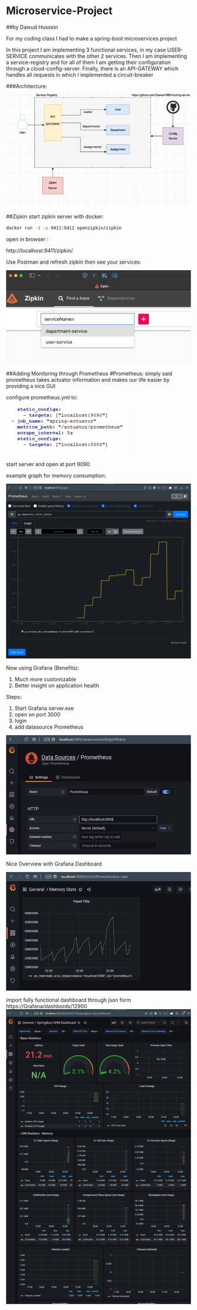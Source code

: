 # Microservice-Project
##by Dawud Hussein

For my coding class I had to make a spring-boot microservices project

In this project I am implementing 3 functional services,
in my case USER-SERVICE communicates with the other 2 services.
Then I am implementing a service-registry and for all of them I am 
getting their configuration through a cloud-config-server.
Finally, there is an API-GATEWAY which handles all requests in which I
implemented a circuit-breaker


###Architecture:
![architecture](architecture.png)


##Zipkin
start zipkin server with docker:

```bash
docker run -d -p 9411:9411 openzipkin/zipkin
```

open in browser :

http://localhost:9411/zipkin/

Use Postman and refresh zipkin then see your services:

![img_1.png](zipkin.png)



##Adding Monitoring through Prometheus
#Prometheus:
simply said prometheus takes actuator information
and makes our life easier by providing a nice GUI

configure prometheus.yml to:

![prometheus config](prometheusymlconfig.png)

start server and open at port 9090

example graph for memory consumption:

![Memory stats](MemoryStats.png)



Now using Grafana (Benefits):

1. Much more customizable
2. Better insight on application health

Steps: 
1. Start Grafana server.exe
2. open on port 3000
3. login 
4. add datasource Prometheus

![Add Data Source](GrafanaDataSource.png)

Nice Overview with Grafana Dashboard

![MemoryStatsDashboardFromGrafana](MemoryStatsGrafana.png)


import fully functional dashboard through json form https://Grafana/dashbords/12900
![Dashboard](Dashboard.png)
